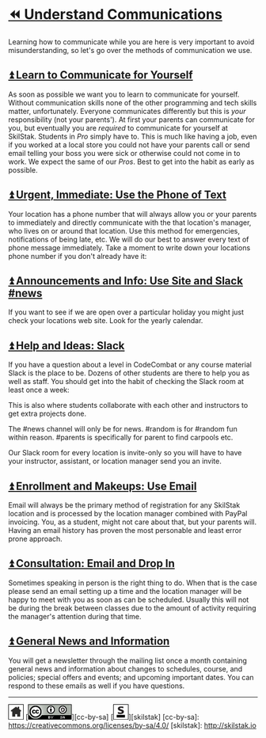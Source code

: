 # [⏪ Understand Communications](/README.md)

Learning how to communicate while you are here is very important
to avoid misunderstanding, so let's go over the methods of communication
we use.
 
## [⏫ Learn to Communicate for Yourself](#)

As soon as possible we want you to learn to communicate for yourself.
Without communication skills none of the other programming and tech
skills matter, unfortunately. Everyone communicates differently but
this is *your* responsibility (not your parents'). At first your
parents can communicate for you, but eventually you are *required*
to communicate for yourself at SkilStak. Students in *Pro* simply
have to. This is much like having a job, even if you worked at a
local store you could not have your parents call or send email
telling your boss you were sick or otherwise could not come in to
work. We expect the same of our *Pros*. Best to get into the habit
as early as possible.

## [⏫ Urgent, Immediate: Use the Phone of Text](#)

Your location has a phone number that will always allow you or your
parents to immediately and directly communicate with the that
location's manager, who lives on or around that location. Use this
method for emergencies, notifications of being late, etc. We will
do our best to answer every text of phone message immediately. Take a
moment to write down your locations phone number if you don't already
have it:

## [⏫ Announcements and Info: Use Site and Slack #news](#)

If you want to see if we are open over a particular holiday you might
just check your locations web site. Look for the yearly calendar.

## [⏫ Help and Ideas: Slack](#)

If you have a question about a level in CodeCombat or any course
material Slack is the place to be. Dozens of other students are there
to help you as well as staff. You should get into the habit of
checking the Slack room at least once a week:

This is also where students collaborate with each other
and instructors to get extra projects done.

The #news channel will only be for news. #random is for #random fun
within reason. #parents is specifically for parent to find carpools
etc.

Our Slack room for every location is invite-only so you will have to
have your instructor, assistant, or location manager send you an
invite.

## [⏫ Enrollment and Makeups: Use Email](#)

Email will always be the primary method of registration for any
SkilStak location and is processed by the location manager combined
with PayPal invoicing. You, as a student, might not care about that,
but your parents will. Having an email history has proven the most
personable and least error prone approach.

## [⏫ Consultation: Email and Drop In](#)

Sometimes speaking in person is the right thing to do. When that is
the case please send an email setting up a time and the location
manager will be happy to meet with you as soon as can be scheduled.
Usually this will not be during the break between classes due to the
amount of activity requiring the manager's attention during that time.

## [⏫ General News and Information](#)

You will get a newsletter through the mailing list once a month
containing general news and information about changes to schedules,
course, and policies; special offers and events; and upcoming
important dates. You can respond to these emails as well if you
have questions.

---
[![home](/assets/home-bw.png)](/README.md)
[![cc-by-sa](/assets/cc-by-sa.png)][cc-by-sa]
[![skilstak](/assets/skilstak-logo-bw.png)][skilstak]
[cc-by-sa]: https://creativecommons.org/licenses/by-sa/4.0/
[skilstak]: http://skilstak.io

